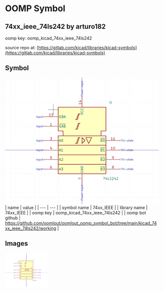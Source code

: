 # OOMP Symbol  
## 74xx_ieee_74ls242  by arturo182  
  
oomp key: oomp_kicad_74xx_ieee_74ls242  
  
source repo at: [https://gitlab.com/kicad/libraries/kicad-symbols](https://gitlab.com/kicad/libraries/kicad-symbols)  
## Symbol  
  
[![working.png](working_600.png)](working.png)  
| name | value | 
| --- | --- | 
| symbol name | 74xx_IEEE | 
| library name | 74xx_IEEE | 
| oomp key | oomp_kicad_74xx_ieee_74ls242 | 
| oomp bot github | https://github.com/oomlout/oomlout_oomp_symbol_bot/tree/main/kicad_74xx_ieee_74ls242/working | 
## Images  
  
[![working.png](working_140.png)](working.png)  
